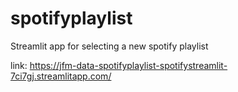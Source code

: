 # spotifyplaylist

Streamlit app for selecting a new spotify playlist

link: https://jfm-data-spotifyplaylist-spotifystreamlit-7ci7gj.streamlitapp.com/
